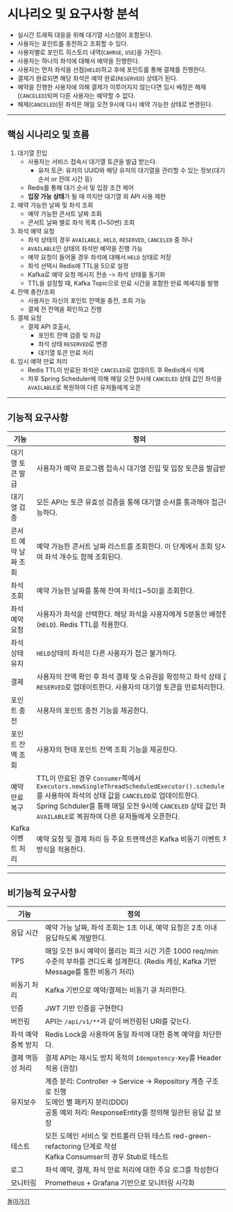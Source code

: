 # 시나리오 및 요구사항 분석
- 실시간 트래픽 대응을 위해 대기열 시스템이 포함된다.
- 사용자는 포인트를 충전하고 조회할 수 있다.
- 사용자별로 포인트 히스토리 내역(```CAHRGE```, ```USE```)을 가진다.
- 사용자는 하나의 좌석에 대해서 예약을 진행한다.
- 사용자는 먼저 좌석을 선점(```HELD```)하고 후에 포인트를 통해 결제를 진행한다.
- 결제가 완료되면 해당 좌석은 예약 완료(```RESERVED```) 상태가 된다.
- 예약을 진행한 사용자에 의해 결제가 이루어지지 않는다면 임시 배정은 해제(```CANCELED```)되며 다른 사용자는 예약할 수 없다.
- 해제(```CANCELED```)된 좌석은 매일 오전 9시에 다시 예약 가능한 상태로 변경된다. 

---
## 핵심 시나리오 및 흐름
1. 대기열 진입
   - 사용자는 서비스 접속시 대기열 토큰을 발급 받는다.
     - 유저 토큰: 유저의 UUID와 해당 유저의 대기열을 관리할 수 있는 정보(대기 순서 or 잔여 시간 등)
   - Redis를 통해 대기 순서 및 입장 조건 제어
   - **입장 가능 상태**가 될 때 까지만 대기열 외 API 사용 제한
2. 예약 가능한 날짜 및 좌석 조회
   - 예약 가능한 콘서트 날짜 조회
   - 콘서트 날짜 별로 좌석 목록 (1~50번) 조회
3. 좌석 예약 요청
   - 좌석 상태의 경우 ```AVAILABLE```, ```HELD```, ```RESERVED```, ```CANCELED``` 중 하나
   - ```AVAILABLE```인 상태의 좌석만 예약을 진행 가능
   - 예약 요청이 들어올 경우 좌석에 대해서  ```HELD``` 상태로 저장
   - 좌석 선택시 Redis에 TTL을 5으로 설정
   - Kafka로 예약 요청 메시지 전송 -> 좌석 상태를 동기화
   - TTL을 설정할 때, Kafka Topic으로 만료 시간을 포함한 만료 메세지를 발행 
4. 잔액 충전/조회
   - 사용자는 자신의 포인트 잔액을 충전, 조회 가능
   - 결제 전 잔액을 확인하고 진행
5. 결제 요청
   - 결제 API 호출시,
     - 포인트 잔액 검증 및 차감
     - 좌석 상태 ```RESERVED```로 변경
     - 대기열 토큰 만료 처리
6. 임시 예약 만료 처리
   - Redis TTL이 만료된 좌석은 ```CANCELED```로 업데이트 후 Redis에서 삭제
   - 차후 Spring Scheduler에 의해 매일 오전 9시에 ```CANCELED``` 상태 값인 좌석을 ```AVAILABLE```로 복원하여 다른 유저들에게 오픈

---
## 기능적 요구사항
| 기능           | 정의                                                                                                                                                                                                                                     |
|--------------|----------------------------------------------------------------------------------------------------------------------------------------------------------------------------------------------------------------------------------------|
| 대기열 토큰 발급    | 사용자가 예약 프로그램 접속시 대기열 진입 및 입장 토큰을 발급받는다.                                                                                                                                                                                                |
| 대기열 검증       | 모든 API는 토큰 유효성 검증을 통해 대기열 순서를 통과해야 접근이 가능하다.                                                                                                                                                                                           |
| 콘서트 예약 날짜 조회 | 예약 가능한 콘서트 날짜 리스트를 조회한다. 이 단계에서 조회 당시의 잔여 좌석 개수도 함께 조회된다.                                                                                                                                                                              |
| 좌석 조회        | 예약 가능한 날짜를 통해 잔여 좌석(1~50)을 조회한다.                                                                                                                                                                                                       |
| 좌석 예약 요청     | 사용자가 좌석을 선택한다. 해당 좌석을 사용자에게 5분동안 배정한다(```HELD```). Redis TTL을 적용한다.                                                                                                                                                                    |
| 좌석 상태 유지     | ```HELD```상태의 좌석은 다른 사용자가 접근 불가하다.                                                                                                                                                                                                     |
| 결제           | 사용자의 잔액 확인 후 좌석 결제 및 소유권을 확정하고 좌석 상태 값을 ```RESERVED```로 업데이트한다. 사용자의 대기열 토큰을 만료처리한다.                                                                                                                                                   |
| 포인트 충전       | 사용자의 포인트 충전 기능을 제공한다.                                                                                                                                                                                                                  |
| 포인트 잔액 조회    | 사용자의 현태 포인트 잔액 조회 기능을 제공한다.                                                                                                                                                                                                            |
| 예약 만료 복구     | TTL이 만료된 경우 ```Consumer```쪽에서 ```Executors.newSingleThreadScheduledExecutor().schedule(...)```를 사용하여 좌석의 상태 값을 ```CANCELED```로 업데이트한다.<br/>Spring Schduler를 통해 매일 오전 9시에 ```CANCELED``` 상태 값인 좌석을 ```AVAILABLE```로 복원하여 다른 유저들에게 오픈한다. |
| Kafka 이벤트 처리 | 예약 요청 및 결제 처리 등 주요 트랜잭션은 Kafka 비동기 이벤트 처리 방식을 적용한다.                                                                                                                                                                                    |

---
## 비기능적 요구사항
| 기능          | 정의                                                                                                                                   |
|-------------|--------------------------------------------------------------------------------------------------------------------------------------|
| 응답 시간       | 예약 가능 날짜, 좌석 조회는 1초 이내, 예약 요청은 2초 이내 응답하도록 개발한다.                                                                                     |
| TPS         | 매일 오전 9시 예약이 몰리는 피크 시간 기준 1000 req/min 수준의 부하를 견디도록 설계한다. (Redis 캐싱, Kafka 기반 Message를 통한 비동기 처리)                                    |
| 비동기 처리      | Kafka 기반으로 예약/결제는 비동기 큐 처리한다.                                                                                                        |
| 인증          | JWT 기반 인증을 구현한다                                                                                                                      |
| 버전링         | API는 ```/api/v1/**```과 같이 버전링된 URI를 갖는다.                                                                                             |
| 좌석 예약 중복 방지 | Redis Lock을 사용하여 동일 좌석에 대한 중복 예약을 차단한다.                                                                                              |
| 결제 멱등성 처리   | 결제 API는 재시도 방지 목적의 ```Idempotency-Key```를 Header 적용 (권장)                                                                             |
| 유지보수        | 계층 분리: Controller -> Service -> Repository 계층 구조로 진행<br/>도메인 별 패키지 분리(DDD)<br/>공통 예외 처리: ResponseEntity<ResponseDto>를 정의해 일관된 응답 값 보장 |
| 테스트         | 모든 도메인 서비스 및 컨트롤러 단위 테스트 red-green-refactoring 단계로 작성<br/>Kafka Consumser의 경우 Stub로 테스트                                              |
| 로그          | 좌석 예약, 결제, 좌석 만료 처리에 대한 주요 로그를 작성한다                                                                                                  |
| 모니터링        | Prometheus + Grafana 기반으로 모니터링 시각화                                                                                                   |

[돌아가기](../README.md)